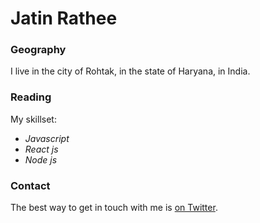 # Jatin Rathee

### Geography

I live in the city of Rohtak, in the state of Haryana, in India.

### Reading

My skillset: 

- *Javascript*
- *React js*
- *Node js*

### Contact

The best way to get in touch with me is [on Twitter](https://twitter.com/JatinRathee12).
